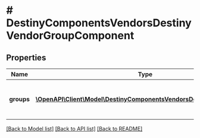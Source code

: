 # # DestinyComponentsVendorsDestinyVendorGroupComponent

## Properties

Name | Type | Description | Notes
------------ | ------------- | ------------- | -------------
**groups** | [**\OpenAPI\Client\Model\DestinyComponentsVendorsDestinyVendorGroup[]**](DestinyComponentsVendorsDestinyVendorGroup.md) | The ordered list of groups being returned. | [optional]

[[Back to Model list]](../../README.md#models) [[Back to API list]](../../README.md#endpoints) [[Back to README]](../../README.md)
